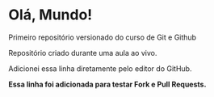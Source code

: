 # Olá, Mundo!
 Primeiro repositório versionado do curso de Git e Github

 Repositório criado durante uma aula ao vivo.

 Adicionei essa linha diretamente pelo editor do GitHub.

 __Essa linha foi adicionada para testar Fork e Pull Requests.__
